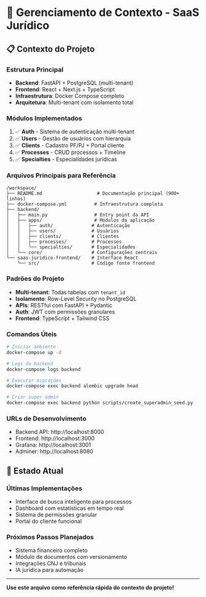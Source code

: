 # 🧠 Gerenciamento de Contexto - SaaS Jurídico

## 📋 Contexto do Projeto

### **Estrutura Principal**
- **Backend**: FastAPI + PostgreSQL (multi-tenant)
- **Frontend**: React + Next.js + TypeScript
- **Infraestrutura**: Docker Compose completo
- **Arquitetura**: Multi-tenant com isolamento total

### **Módulos Implementados**
1. ✅ **Auth** - Sistema de autenticação multi-tenant
2. ✅ **Users** - Gestão de usuários com hierarquia
3. ✅ **Clients** - Cadastro PF/PJ + Portal cliente
4. ✅ **Processes** - CRUD processos + Timeline
5. ✅ **Specialties** - Especialidades jurídicas

### **Arquivos Principais para Referência**
```
/workspace/
├── README.md                    # Documentação principal (900+ linhas)
├── docker-compose.yml          # Infraestrutura completa
├── backend/
│   ├── main.py                 # Entry point da API
│   ├── apps/                   # Módulos da aplicação
│   │   ├── auth/              # Autenticação
│   │   ├── users/             # Usuários
│   │   ├── clients/           # Clientes
│   │   ├── processes/         # Processos
│   │   └── specialties/       # Especialidades
│   └── core/                  # Configurações centrais
└── saas-juridico-frontend/    # Interface React
    └── src/                   # Código fonte frontend
```

### **Padrões do Projeto**
- **Multi-tenant**: Todas tabelas com `tenant_id`
- **Isolamento**: Row-Level Security no PostgreSQL
- **APIs**: RESTful com FastAPI + Pydantic
- **Auth**: JWT com permissões granulares
- **Frontend**: TypeScript + Tailwind CSS

### **Comandos Úteis**
```bash
# Iniciar ambiente
docker-compose up -d

# Logs do backend
docker-compose logs backend

# Executar migrações
docker-compose exec backend alembic upgrade head

# Criar super admin
docker-compose exec backend python scripts/create_superadmin_seed.py
```

### **URLs de Desenvolvimento**
- Backend API: http://localhost:8000
- Frontend: http://localhost:3000
- Grafana: http://localhost:3001
- Adminer: http://localhost:8080

## 🎯 Estado Atual

### **Últimas Implementações**
- Interface de busca inteligente para processos
- Dashboard com estatísticas em tempo real
- Sistema de permissões granular
- Portal do cliente funcional

### **Próximos Passos Planejados**
- Sistema financeiro completo
- Módulo de documentos com versionamento
- Integrações CNJ e tribunais
- IA jurídica para automação

---

**Use este arquivo como referência rápida do contexto do projeto!**